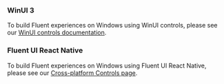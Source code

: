 ### WinUI 3

To build Fluent experiences on Windows using WinUI controls, please see our [WinUI controls documentation](https://docs.microsoft.com/en-us/windows/uwp/design/controls-and-patterns/).

### Fluent UI React Native

To build Fluent experiences on Windows using Fluent UI React Native, please see our [Cross-platform Controls page](#/controls/crossplatform).
